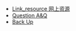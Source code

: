 
- [Link_resource 网上资源](./Link_resource/README.md)
- [Question A&Q](./Question/README.md)
- [Back Up](../README.md)